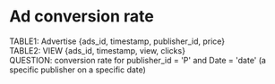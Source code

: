 # Ad conversion rate

TABLE1: Advertise {ads_id, timestamp, publisher_id, price}  
TABLE2: VIEW {ads_id, timestamp, view, clicks}  
QUESTION: conversion rate for publisher_id = 'P' and Date = 'date' (a specific publisher on a specific date)